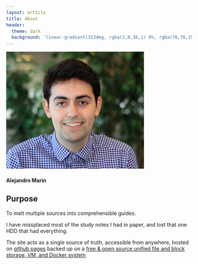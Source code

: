 ```yaml
---
layout: article
title: About
header:
  theme: dark
  background: 'linear-gradient(313deg, rgba(2,0,36,1) 0%, rgba(76,76,194,1) 47%, rgba(0,212,255,1) 100%)'
---
```

<div class="card">
  <div class="card__image">
    <img class="image" src="https://github.com/alexma2344/peperina/blob/master/assets/images/profile2.PNG?raw=true"/>
  </div>
  <div class="card__content">
    <div class="card__header">
      <h4>Alejandro Marin</h4>
    </div>
  </div>
</div>

## Purpose

To melt multiple sources into comprehensible guides. 

I have missplaced most of the study notes I had in paper, and lost that one HDD that had everything.

The site acts as a single source of truth, accessible from anywhere, hosted on [github pages](https://github.com/alexma2344/peperina) backed up on a [free & open source unified file and block storage, VM, and Docker system](https://www.freenas.org/)